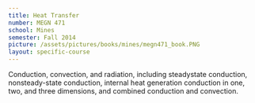 ```yaml
---
title: Heat Transfer
number: MEGN 471
school: Mines
semester: Fall 2014
picture: /assets/pictures/books/mines/megn471_book.PNG
layout: specific-course
---
```

Conduction, convection, and radiation, including steadystate conduction, nonsteady-state conduction, internal heat generation conduction in one, two, and three dimensions, and combined conduction and convection.